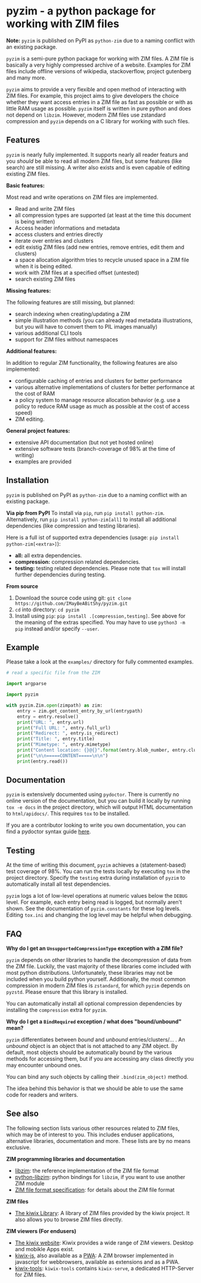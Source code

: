 # pyzim - a python package for working with ZIM files

**Note:** `pyzim` is published on PyPI as `python-zim` due to a naming conflict with an existing package.

`pyzim` is a semi-pure python package for working with ZIM files. A ZIM file is basically a very highly compressed archive of a website. Examples for ZIM files include offline versions of wikipedia, stackoverflow, project gutenberg and many more.

`pyzim` aims to provide a very flexible and open method of interacting with ZIM files. For example, this project aims to give developers the choice whether they want access entries in a ZIM file as fast as possible or with as little RAM usage as possible. `pyzim` itself is written in pure python and does not depend on `libzim`. However, modern ZIM files use zstandard compression and `pyzim` depends on a C library for working with such files.

## Features

`pyzim` is nearly fully implemented. It supports nearly all reader featurs and you *should* be able to read all modern ZIM files, but some features (like search) are still missing. A writer also exists and is even capable of editing existing ZIM files.

**Basic features:**

Most read and write operations on ZIM files are implemented.

- Read and write ZIM files
- all compression types are supported (at least at the time this document is being written)
- Access header informations and metadata
- access clusters and entries directly
- iterate over entries and clusters
- edit existig ZIM files (add new entries, remove entries, edit them and clusters)
- a space allocation algorithm tries to recycle unused space in a ZIM file when it is being edited.
- work with ZIM files at a specified offset (untested)
- search existing ZIM files

**Missing features:**

The following features are still missing, but planned:

- search indexing when creating/updating a ZIM
- simple illustration methods (you can already read metadata illustrations, but you will have to convert them to PIL images manually)
- various additional CLI tools
- support for ZIM files without namespaces

**Additional features:**

In addition to regular ZIM functionality, the following features are also implemented:

- configurable caching of entries and clusters for better performance
- various alternative implementations of clusters for better performance at the cost of RAM
- a policy system to manage resource allocation behavior (e.g. use a policy to reduce RAM usage as much as possible at the cost of access speed)
- ZIM editing.

**General project features:**

- extensive API documentation (but not yet hosted online)
- extensive software tests (branch-coverage of 98% at the time of writing)
- examples are provided

## Installation

`pyzim` is published on PyPI as `python-zim` due to a naming conflict with an existing package.

**Via pip from PyPI**
To install via `pip`, run `pip install python-zim`. Alternatively, run `pip install python-zim[all]` to install all additional dependencies (like compression and testing libraries).

Here is a full ist of supported extra dependencies (usage: `pip install python-zim[<extra>]`):

- **all:** all extra dependencies.
- **compression:** compression related dependencies.
- **testing:** testing related dependencies. Please note that `tox` will install further dependencies during testing.

**From source**

1. Download the source code using git: `git clone https://github.com/IMayBeABitShy/pyzim.git`
2. `cd` into directory: `cd pyzim`
3. Install using `pip`: `pip install .[compression,testing]`. See above for the meaning of the extras specified. You may have to use `python3 -m pip` instead and/or specify `--user`.

## Example

Please take a look at the `examples/` directory for fully commented examples.

```python
# read a specific file from the ZIM

import argparse

import pyzim

with pyzim.Zim.open(zimpath) as zim:
    entry = zim.get_content_entry_by_url(entrypath)
    entry = entry.resolve()
    print("URL: ", entry.url)
    print("Full URL: ", entry.full_url)
    print("Redirect: ", entry.is_redirect)
    print("Title: ", entry.title)
    print("Mimetype: ", entry.mimetype)
    print("Content location: {}@{}".format(entry.blob_number, entry.cluster_number))
    print("\n\n=====CONTENT=====\n\n")
    print(entry.read())
```

## Documentation

`pyzim` is extensively documented using `pydoctor`. There is currently no online version of the documentation, but you can build it locally by running `tox -e docs` in the project directory, which will output HTML documentation to `html/apidocs/`. This requires `tox` to be installed.

If you are a contributor looking to write you own documentation, you can find a pydoctor syntax guide [here](https://pydoctor.readthedocs.io/en/latest/codedoc.html).

## Testing

At the time of writing this document, `pyzim` achieves a (statement-based) test coverage of 98%. You can run the tests locally by executing `tox` in the project directory. Specify the `testing` extra during installation of `pyzim` to automatically install all test dependencies.

`pyzim` logs a lot of low-level operations at numeric values below the `DEBUG` level. For example, each entry being read is logged, but normally aren't shown. See the documentation of `pyzim.constants` for these log levels. Editing `tox.ini` and changing the log level may be helpful when debugging.

## FAQ

**Why do I get an `UnsupportedCompressionType` exception with a ZIM file?**

`pyzim` depends on other libraries to handle the decompression of data from the ZIM file. Luckily, the vast majority of these libraries come included with most python distributions. Unfortunately, these libraries may not be included when you build python yourself. Additionally, the most common compression in modern ZIM files is `zstandard`, for which `pyzim` depends on `pyzstd`. Please ensure that this library is installed.

You can automatically install all optional compression dependencies by installing the `compression` extra for `pyzim`.

**Why do I get a `BindRequired` exception / what does "bound/unbound" mean?**

`pyzim` differentiates between *bound* and *unbound* entries/clusters/... . An *unbound* object is an object that is not attached to any ZIM object. By default, most objects should be automatically bound by the various methods for accessing them, but if you are accessing any class directly you may encounter unbound ones.

You can bind any such objects by calling their `.bind(zim_object)` method.

The idea behind this behavior is that we should be able to use the same code for readers and writers.

## See also

The following section lists various other resources related to ZIM files, which may be of interest to you. This includes enduser applications, alternative libraries, documentation and more. These lists are by no means exclusive.

**ZIM programming libraries and documentation**

- [libzim](https://github.com/openzim/libzim): the reference implementation of the ZIM file format
- [python-libzim](https://github.com/openzim/libzim): python bindings for `libzim`, if you want to use another ZIM module
- [ZIM file format specification](https://wiki.openzim.org/wiki/ZIM_file_format): for details about the ZIM file format

**ZIM files**

- [The kiwix Library](https://library.kiwix.org): A library of ZIM files provided by the kiwix project. It also allows you to browse ZIM files directly.

**ZIM viewers (For endusers)**

- [The kiwix website](https://www.kiwix.org/en/): Kiwix provides a wide range of ZIM viewers. Desktop and mobikle Apps exist.
- [kiwix-js](https://github.com/kiwix/kiwix-js), also available as a [PWA](https://pwa.kiwix.org/): A ZIM browser implemented in javascript for webbrowsers, available as extensions and as a PWA.
- [kiwix-tools](https://github.com/kiwix/kiwix-tools/): `kiwix-tools` contains `kiwix-serve`, a dedicated HTTP-Server for ZIM files.
